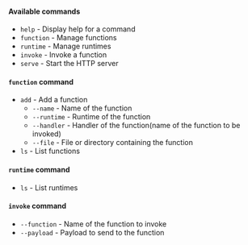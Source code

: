 #### Available commands

- `help` - Display help for a command
- `function` - Manage functions
- `runtime` - Manage runtimes
- `invoke` - Invoke a function
- `serve` - Start the HTTP server


#### `function` command

- `add` - Add a function
  - `--name` - Name of the function
  - `--runtime` - Runtime of the function
  - `--handler` - Handler of the function(name of the function to be invoked)
  - `--file` - File or directory containing the function
- `ls` - List functions


#### `runtime` command

- `ls` - List runtimes


#### `invoke` command

- `--function` - Name of the function to invoke
- `--payload` - Payload to send to the function



